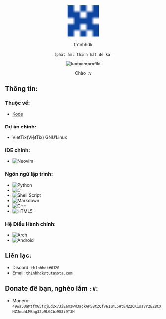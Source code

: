 <p align="center"><img src="images/th1nhhdk.svg" width="100" height="100" alt="th1nhhdk.svg"></p>
<p align="center">th1nhhdk</p>
<p align="center"><code>(phát âm: thịnh hát đê ka)</code></p>
<p align="center"><img src="https://komarev.com/ghpvc/?username=th1nhhdk&label=Lượt+xem+profile:" alt="luotxemprofile"></p>

<p align="center">Chào <code>:V</code></p>

## Thông tin:
### Thuộc về:
- <a href="https://kodelang.dev">Kode</a>

### Dự án chính:
- VietTix(ViệtTíx) GNU/Linux

### IDE chính:
- ![Neovim](https://img.shields.io/badge/NeoVim-%2357A143.svg?&style=flat&logo=neovim&logoColor=white)

### Ngôn ngữ lập trình:
- ![Python](https://img.shields.io/badge/python-3670A0?style=flat&logo=python&logoColor=ffdd54)
- ![C](https://img.shields.io/badge/c-%2300599C.svg?style=flat&logo=c&logoColor=white)
- ![Shell Script](https://img.shields.io/badge/shell_script-%23121011.svg?style=flat&logo=gnu-bash&logoColor=white)
- ![Markdown](https://img.shields.io/badge/markdown-%23000000.svg?style=flat&logo=markdown&logoColor=white)
- ![C++](https://img.shields.io/badge/c++-%2300599C.svg?style=flat&logo=c%2B%2B&logoColor=white)
- ![HTML5](https://img.shields.io/badge/html5-%23E34F26.svg?style=flat&logo=html5&logoColor=white)

### Hệ Điều Hành chính:
- ![Arch](https://img.shields.io/badge/Arch%20Linux-1793D1?logo=arch-linux&logoColor=fff&style=flat)
- ![Android](https://img.shields.io/badge/Android-3DDC84?style=flat&logo=android&logoColor=white)

## Liên lạc:
- Discord: <code>th1nhhdk#6120</code>
- Email: <code>th1nhhdk@tutanota.com</code>

## Donate đê bạn, nghèo lắm <code>:V</code>:
- Monero: <code>49wa5UaMtfXG5txjLd2x7JiEamzwW3ackAP58tZQfv611nL5HtEN22CK1ssvr2EZ8CXNZJmuhLMBng32p9LGCbp9S3i9T3H</code>
